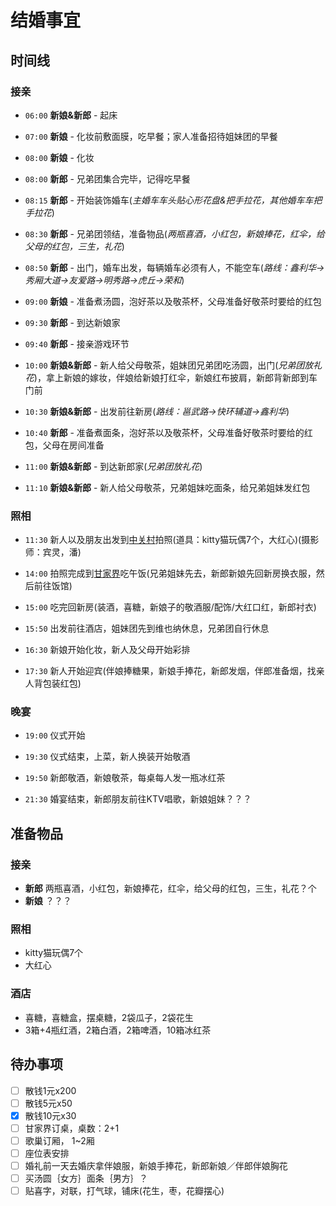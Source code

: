 # 结婚事宜

## 时间线

### 接亲

- `06:00` **新娘&新郎** - 起床

- `07:00` **新娘** - 化妆前敷面膜，吃早餐；家人准备招待姐妹团的早餐
- `08:00` **新娘** - 化妆
             
- `08:00` **新郎** - 兄弟团集合完毕，记得吃早餐
- `08:15` **新郎** - 开始装饰婚车(_主婚车车头贴心形花盘&把手拉花，其他婚车车把手拉花_)
- `08:30` **新郎** - 兄弟团领结，准备物品(_两瓶喜酒，小红包，新娘捧花，红伞，给父母的红包，三生，礼花_)
- `08:50` **新郎** - 出门，婚车出发，每辆婚车必须有人，不能空车(_路线：鑫利华->秀厢大道->友爱路->明秀路->虎丘->荣和_)

- `09:00` **新娘** - 准备煮汤圆，泡好茶以及敬茶杯，父母准备好敬茶时要给的红包

- `09:30` **新郎** - 到达新娘家

- `09:40` **新郎** - 接亲游戏环节

- `10:00` **新娘&新郎** - 新人给父母敬茶，姐妹团兄弟团吃汤圆，出门(_兄弟团放礼花_)，拿上新娘的嫁妆，伴娘给新娘打红伞，新娘红布披肩，新郎背新郎到车门前
- `10:30` **新娘&新郎** - 出发前往新房(_路线：邕武路->快环辅道->鑫利华_)

- `10:40` **新郎** - 准备煮面条，泡好茶以及敬茶杯，父母准备好敬茶时要给的红包，父母在房间准备

- `11:00` **新娘&新郎** - 到达新郎家(_兄弟团放礼花_)  
- `11:10` **新娘&新郎** - 新人给父母敬茶，兄弟姐妹吃面条，给兄弟姐妹发红包

### 照相

- `11:30` 新人以及朋友出发到<u>中关村</u>拍照(道具：kitty猫玩偶7个，大红心)(摄影师：宾灵，潘)

- `14:00` 拍照完成到<u>甘家界</u>吃午饭(兄弟姐妹先去，新郎新娘先回新房换衣服，然后前往饭馆)

- `15:00` 吃完回新房(装酒，喜糖，新娘子的敬酒服/配饰/大红口红，新郎衬衣)

- `15:50` 出发前往酒店，姐妹团先到维也纳休息，兄弟团自行休息

- `16:30` 新娘开始化妆，新人及父母开始彩排

- `17:30` 新人开始迎宾(伴娘捧糖果，新娘手捧花，新郎发烟，伴郎准备烟，找亲人背包装红包)

### 晚宴

- `19:00` 仪式开始

- `19:30` 仪式结束，上菜，新人换装开始敬酒

- `19:50` 新郎敬酒，新娘敬茶，每桌每人发一瓶冰红茶

- `21:30` 婚宴结束，新郎朋友前往KTV唱歌，新娘姐妹？？？

## 准备物品

### 接亲

- **新郎** 两瓶喜酒，小红包，新娘捧花，红伞，给父母的红包，三生，礼花？个
- **新娘** ？？？

### 照相

- kitty猫玩偶7个
- 大红心

### 酒店

- 喜糖，喜糖盒，摆桌糖，2袋瓜子，2袋花生
- 3箱+4瓶红酒，2箱白酒，2箱啤酒，10箱冰红茶

## 待办事项

- [ ] 散钱1元x200
- [ ] 散钱5元x50
- [x] 散钱10元x30
- [ ] 甘家界订桌，桌数：2+1
- [ ] 歌巢订厢， 1~2厢
- [ ] 座位表安排
- [ ] 婚礼前一天去婚庆拿伴娘服，新娘手捧花，新郎新娘／伴郎伴娘胸花
- [ ] 买汤圆｛女方｝面条｛男方｝？
- [ ] 贴喜字，对联，打气球，铺床(花生，枣，花瓣摆心)
